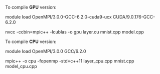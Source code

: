 To compile **GPU** version:  

module load OpenMPI/3.0.0-GCC-6.2.0-cuda9-ucx CUDA/9.0.176-GCC-6.2.0  

nvcc -ccbin=mpic++ -lcublas -o gpu layer.cu mnist.cpp model.cpp

To compile **CPU** version:

module load OpenMPI/3.0.0 GCC/6.2.0

mpic++ -o cpu -fopenmp -std=c++11 layer_cpu.cpp mnist.cpp model_cpu.cpp

